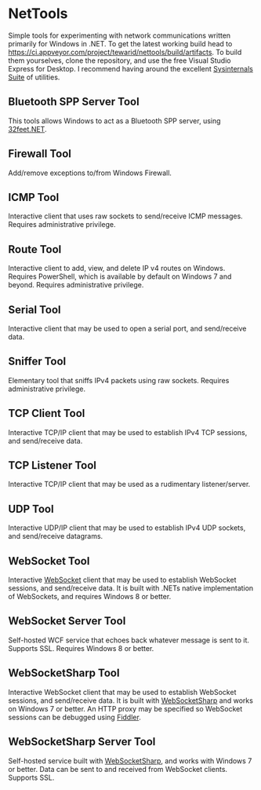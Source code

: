 # NetTools

Simple tools for experimenting with network communications written primarily for Windows in .NET. To get the latest working build head to https://ci.appveyor.com/project/tewarid/nettools/build/artifacts. To build them yourselves, clone the repository, and use the free Visual Studio Express for Desktop. I recommend having around the excellent [Sysinternals Suite](https://technet.microsoft.com/en-us/sysinternals/bb842062) of utilities.

## Bluetooth SPP Server Tool

This tools allows Windows to act as a Bluetooth SPP server, using [32feet.NET](https://www.nuget.org/packages/32feet.NET).

## Firewall Tool

Add/remove exceptions to/from Windows Firewall.

## ICMP Tool

Interactive client that uses raw sockets to send/receive ICMP messages. Requires administrative privilege.

## Route Tool

Interactive client to add, view, and delete IP v4 routes on Windows. Requires PowerShell, which is available by default on Windows 7 and beyond. Requires administrative privilege.

## Serial Tool

Interactive client that may be used to open a serial port, and send/receive data.

## Sniffer Tool

Elementary tool that sniffs IPv4 packets using raw sockets. Requires administrative privilege.

## TCP Client Tool

Interactive TCP/IP client that may be used to establish IPv4 TCP sessions, and send/receive data.

## TCP Listener Tool

Interactive TCP/IP client that may be used as a rudimentary listener/server.

## UDP Tool

Interactive UDP/IP client that may be used to establish IPv4 UDP sockets, and send/receive datagrams.

## WebSocket Tool

Interactive [WebSocket](https://msdn.microsoft.com/en-us/library/system.net.websockets.websocket.aspx) client that may be used to establish WebSocket sessions, and send/receive data. It is built with .NETs native implementation of WebSockets, and requires Windows 8 or better.

## WebSocket Server Tool

Self-hosted WCF service that echoes back whatever message is sent to it. Supports SSL. Requires Windows 8 or better.

## WebSocketSharp Tool

Interactive WebSocket client that may be used to establish WebSocket sessions, and send/receive data. It is built with [WebSocketSharp](https://github.com/sta/websocket-sharp) and works on Windows 7 or better. An HTTP proxy may be specified so WebSocket sessions can be debugged using [Fiddler](http://www.telerik.com/fiddler).

## WebSocketSharp Server Tool

Self-hosted service built with [WebSocketSharp](https://github.com/sta/websocket-sharp), and works with Windows 7 or better. Data can be sent to and received from WebSocket clients. Supports SSL.
